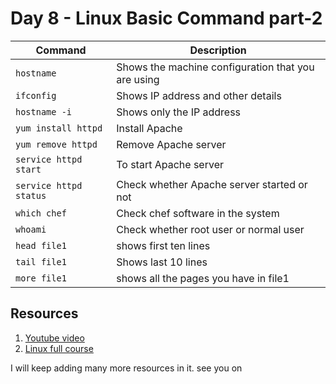 # Day 8 - Linux Basic Command part-2


| Command | Description |
| ------- | ----------- |
| `hostname` | Shows the machine configuration that you are using |
| `ifconfig` | Shows IP address and other details |
| `hostname -i` | Shows only the IP address |
| `yum install httpd` | Install Apache |
| `yum remove httpd` | Remove Apache server |
| `service httpd start` | To start Apache server |
| `service httpd status` | Check whether Apache server started or not |
| `which chef` | Check chef software in the system |
| `whoami` | Check whether root user or normal user |
| `head file1` | shows first ten lines |
| `tail file1` | Shows last 10 lines |
| `more file1` | shows all the pages you have in file1 |


## Resources
1. <a href="https://t.co/1GHiugJsQo">Youtube video</a>
2. <a href="https://www.youtube.com/watch?v=Wgi-OfbP2Gw&ab_channel=edureka%21">Linux full course</a>

I will keep adding many more resources in it. see you on <a href="day 9"></a>
